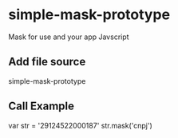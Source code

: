 # simple-mask-prototype

Mask for use and your app Javscript

## Add file source
simple-mask-prototype

## Call Example
var str = '29124522000187'
str.mask('cnpj')
